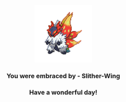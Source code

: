 <p align="center">
    <img src="https://raw.githubusercontent.com/PokeAPI/sprites/master/sprites/pokemon/988.png" width="150" height="150">
</p>
<h3 align="center">You were embraced by - <b>Slither-Wing</b></h3>
<h3 align="center">Have a wonderful day!</h3>

